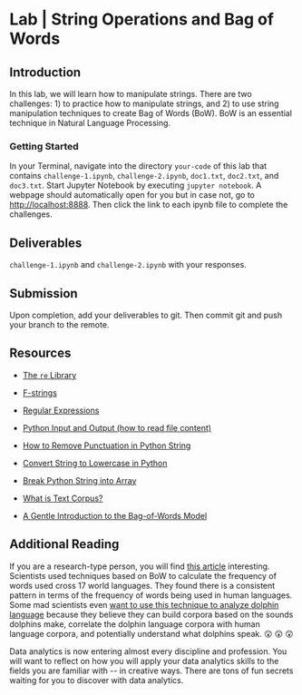 

# Lab | String Operations and Bag of Words

## Introduction

In this lab, we will learn how to manipulate strings. There are two challenges: 1) to practice how to manipulate strings, and 2) to use string manipulation techniques to create Bag of Words (BoW). BoW is an essential technique in Natural Language Processing.

### Getting Started

In your Terminal, navigate into the directory `your-code` of this lab that contains `challenge-1.ipynb`, `challenge-2.ipynb`, `doc1.txt`, `doc2.txt`, and `doc3.txt`. Start Jupyter Notebook by executing `jupyter notebook`. A webpage should automatically open for you but in case not, go to [http://localhost:8888](http://localhost:8888). Then click the link to each ipynb file to complete the challenges.

## Deliverables

`challenge-1.ipynb` and `challenge-2.ipynb` with your responses.

## Submission

Upon completion, add your deliverables to git. Then commit git and push your branch to the remote.

## Resources

* [The `re` Library](https://docs.python.org/3/library/re.html)

* [F-strings](https://www.python.org/dev/peps/pep-0498/)

* [Regular Expressions](https://developers.google.com/edu/python/regular-expressions)

* [Python Input and Output (how to read file content)](https://docs.python.org/3/tutorial/inputoutput.html)

* [How to Remove Punctuation in Python String](https://www.quora.com/How-do-I-remove-punctuation-from-a-Python-string)

* [Convert String to Lowercase in Python](https://docs.python.org/3/library/stdtypes.html#str.lower)

* [Break Python String into Array](https://docs.python.org/3/library/stdtypes.html#str.split)

* [What is Text Corpus?](https://en.wikipedia.org/wiki/Text_corpus)

* [A Gentle Introduction to the Bag-of-Words Model](https://machinelearningmastery.com/gentle-introduction-bag-words-model/)

## Additional Reading

If you are a research-type person, you will find [this article](http://rstb.royalsocietypublishing.org/content/royptb/366/1567/1101.full.pdf) interesting. Scientists used techniques based on BoW to calculate the frequency of words used cross 17 world languages. They found there is a consistent pattern in terms of the frequency of words being used in human languages. Some mad scientists even [want to use this technique to analyze dolphin language](http://grantome.com/grant/NSF/PHY-1530544) because they believe they can build corpora based on the sounds dolphins make, correlate the dolphin language corpora with human language corpora, and potentially understand what dolphins speak. :astonished: :astonished: :astonished:

Data analytics is now entering almost every discipline and profession. You will want to reflect on how you will apply your data analytics skills to the fields you are familiar with -- in creative ways. There are tons of fun secrets waiting for you to discover with data analytics.
